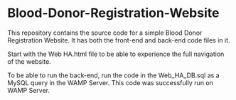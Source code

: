 # Blood-Donor-Registration-Website
This repository contains the source code for a simple Blood Donor Registration Website. It has both the front-end and back-end code files in it.

Start with the Web HA.html file to be able to experience the full navigation of the website.

To be able to run the back-end, run the code in the Web_HA_DB.sql as a MySQL query in the WAMP Server. This code was successfully run on WAMP Server.
